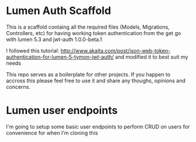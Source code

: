 # Lumen Auth Scaffold

This is a scaffold containg all the required files (Models, Migrations, Controllers, etc)
for having working token authentication from the get go with lumen 5.3 and jwt-auth 1.0.0-beta.1

I followed this tutorial: http://www.akaita.com/post/json-web-token-authentication-for-lumen-5-tymon-jwt-auth/
and modified it to best suit my needs

This repo serves as a boilerplate for other projects.
If you happen to accross this please feel free to use it and share any thoughs, opinions and concerns.

# Lumen user endpoints
I'm going to setup some basic user endpoints to perform CRUD on users
for convenience for when I'm cloning this